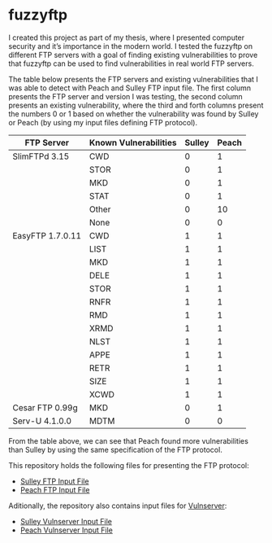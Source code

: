 fuzzyftp
========

I created this project as part of my thesis, where I presented computer security
and it’s importance in the modern world. I tested the fuzzyftp on different FTP
servers with a goal of finding existing vulnerabilities to prove that fuzzyftp can
be used to find vulnerabilities in real world FTP servers. 

The table below presents the FTP servers and existing vulnerabilities that I was able 
to detect with Peach and Sulley FTP input file. The first column presents the FTP
server and version I was testing, the second column presents an existing vulnerability,
where the third and forth columns present the numbers 0 or 1 based on whether the 
vulnerability was found by Sulley or Peach (by using my input files defining FTP
protocol).



| FTP Server       | Known Vulnerabilities | Sulley | Peach |
| ---------------- | --------------------- | ------ | ----- |
| SlimFTPd 3.15    | CWD                   | 0      | 1     |
|                  | STOR                  | 0      | 1     |
|                  | MKD                   | 0      | 1     |
|                  | STAT                  | 0      | 1     |
|                  | Other                 | 0      | 10    |
|                  | None                  | 0      | 0     |
| EasyFTP 1.7.0.11 | CWD                   | 1      | 1     |
|                  | LIST                  | 1      | 1     |
|                  | MKD                   | 1      | 1     |
|                  | DELE                  | 1      | 1     |
|                  | STOR                  | 1      | 1     |
|                  | RNFR                  | 1      | 1     |
|                  | RMD                   | 1      | 1     |
|                  | XRMD                  | 1      | 1     |
|                  | NLST                  | 1      | 1     |
|                  | APPE                  | 1      | 1     |
|                  | RETR                  | 1      | 1     |
|                  | SIZE                  | 1      | 1     |
|                  | XCWD                  | 1      | 1     |
| Cesar FTP 0.99g  | MKD                   | 0      | 1     |
| Serv-U 4.1.0.0   | MDTM                  | 0      | 0     |

From the table above, we can see that Peach found more vulnerabilities than Sulley
by using the same specification of the FTP protocol.

This repository holds the following files for presenting the FTP protocol:
* [Sulley FTP Input File](https://github.com/dejanlukan/fuzzyftp/blob/master/sulley/ftp.py)
* [Peach  FTP Input File](https://github.com/dejanlukan/fuzzyftp/blob/master/peach/ftp.xml)

Aditionally, the repository also contains input files for [Vulnserver](http://www.thegreycorner.com/2010/12/introducing-vulnserver.html):
* [Sulley Vulnserver Input File](https://github.com/dejanlukan/fuzzyftp/blob/master/sulley/vulnserver.py)
* [Peach  Vulnserver Input File](https://github.com/dejanlukan/fuzzyftp/blob/master/peach/vulnserver.xml)





